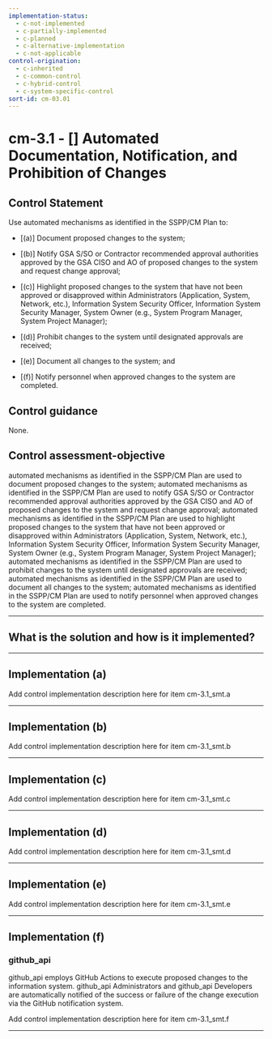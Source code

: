 ```yaml
---
implementation-status:
  - c-not-implemented
  - c-partially-implemented
  - c-planned
  - c-alternative-implementation
  - c-not-applicable
control-origination:
  - c-inherited
  - c-common-control
  - c-hybrid-control
  - c-system-specific-control
sort-id: cm-03.01
---
```


# cm-3.1 - \[\] Automated Documentation, Notification, and Prohibition of Changes

## Control Statement

Use automated mechanisms as identified in the SSPP/CM Plan to:

- \[(a)\] Document proposed changes to the system;

- \[(b)\] Notify GSA S/SO or Contractor recommended approval authorities approved by the GSA CISO and AO of proposed changes to the system and request change approval;

- \[(c)\] Highlight proposed changes to the system that have not been approved or disapproved within Administrators (Application, System, Network, etc.), Information System Security Officer, Information System Security Manager, System Owner (e.g., System Program Manager, System Project Manager);

- \[(d)\] Prohibit changes to the system until designated approvals are received;

- \[(e)\] Document all changes to the system; and

- \[(f)\] Notify personnel when approved changes to the system are completed.

## Control guidance

None.

## Control assessment-objective

automated mechanisms as identified in the SSPP/CM Plan are used to document proposed changes to the system;
automated mechanisms as identified in the SSPP/CM Plan are used to notify GSA S/SO or Contractor recommended approval authorities approved by the GSA CISO and AO of proposed changes to the system and request change approval;
automated mechanisms as identified in the SSPP/CM Plan are used to highlight proposed changes to the system that have not been approved or disapproved within Administrators (Application, System, Network, etc.), Information System Security Officer, Information System Security Manager, System Owner (e.g., System Program Manager, System Project Manager);
automated mechanisms as identified in the SSPP/CM Plan are used to prohibit changes to the system until designated approvals are received;
automated mechanisms as identified in the SSPP/CM Plan are used to document all changes to the system;
automated mechanisms as identified in the SSPP/CM Plan are used to notify personnel when approved changes to the system are completed.

______________________________________________________________________

## What is the solution and how is it implemented?

<!-- Please leave this section blank and enter implementation details in the parts below. -->

______________________________________________________________________

## Implementation (a)

Add control implementation description here for item cm-3.1_smt.a

______________________________________________________________________

## Implementation (b)

Add control implementation description here for item cm-3.1_smt.b

______________________________________________________________________

## Implementation (c)

Add control implementation description here for item cm-3.1_smt.c

______________________________________________________________________

## Implementation (d)

Add control implementation description here for item cm-3.1_smt.d

______________________________________________________________________

## Implementation (e)

Add control implementation description here for item cm-3.1_smt.e

______________________________________________________________________

## Implementation (f)

### github_api

github_api employs GitHub Actions to execute proposed changes to the information system.
github_api Administrators and github_api Developers are automatically notified of
the success or failure of the change execution via the GitHub notification system.


Add control implementation description here for item cm-3.1_smt.f

______________________________________________________________________
